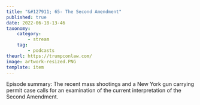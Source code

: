 ```yaml
---
title: "&#127911; 65- The Second Amendment"
published: true
date: 2022-06-18-13-46
taxonomy:
    category:
        - stream
    tag:
        - podcasts
theurl: https://trumpconlaw.com/
image: artwork-resized.PNG
template: item
---
```


Episode summary: The recent mass shootings and a New York gun carrying permit case calls for an examination of the current interpretation of the Second Amendment.

